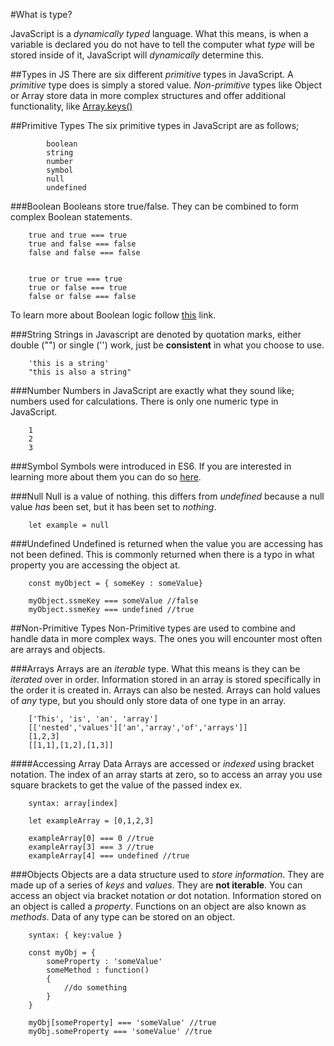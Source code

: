 #What is type?

JavaScript is a _dynamically typed_ language. What this means, is when a variable is declared you do not have to tell the computer what _type_ will be stored inside of it, JavaScript will _dynamically_ determine this.

##Types in JS
There are six different _primitive_ types in JavaScript. A _primitive_ type does is simply a stored value. _Non-primitive_ types like Object or Array store data in more complex structures and offer additional functionality, like [Array.keys()](https://developer.mozilla.org/en-US/docs/Web/JavaScript/Reference/Global_Objects/Array/keys)

##Primitive Types
The six primitive types in JavaScript are as follows;
```
        boolean
        string
        number
        symbol
        null
        undefined
```
###Boolean
Booleans store true/false. They can be combined to form complex Boolean statements.
```
    true and true === true
    true and false === false
    false and false === false

    
    true or true === true
    true or false === true
    false or false === false
```
To learn more about Boolean logic follow [this](https://www.geeksforgeeks.org/javascript-boolean/) link.

###String
Strings in Javascript are denoted by quotation marks, either double ("") or single ('') work, just be **consistent** in what you choose to use.
```    
    'this is a string'
    "this is also a string"
```

###Number
Numbers in JavaScript are exactly what they sound like; numbers used for calculations. There is only one numeric type in JavaScript.
```
    1
    2
    3
```
###Symbol
Symbols were introduced in ES6. If you are interested in learning more about them you can do so [here](https://developer.mozilla.org/en-US/docs/Web/JavaScript/Reference/Global_Objects/Symbol).

###Null
Null is a value of nothing. this differs from _undefined_ because a null value _has_ been set, but it has been set to _nothing_.
```
    let example = null
```
###Undefined
Undefined is returned when the value you are accessing has not been defined. This is commonly returned when there is a typo in what property you are accessing the object at.
```
    const myObject = { someKey : someValue}

    myObject.ssmeKey === someValue //false
    myObject.ssmeKey === undefined //true
```
##Non-Primitive Types
Non-Primitive types are used to combine and handle data in more complex ways. The ones you will encounter most often are arrays and objects.

###Arrays
Arrays are an _iterable_ type. What this means is they can be _iterated_ over in order. Information stored in an array is stored specifically in the order it is created in. Arrays can also be nested. Arrays can hold values of _any_ type, but you should only store data of one type in an array.
```
    ['This', 'is', 'an', 'array']
    [['nested','values']['an','array','of','arrays']]
    [1,2,3]
    [[1,1],[1,2],[1,3]]
```
####Accessing Array Data
Arrays are accessed or _indexed_ using bracket notation. The index of an array starts at zero, so to access an array you use square brackets to get the value of the passed index ex. 
```    
    syntax: array[index]

    let exampleArray = [0,1,2,3]

    exampleArray[0] === 0 //true
    exampleArray[3] === 3 //true
    exampleArray[4] === undefined //true
```
###Objects
Objects are a data structure used to _store information_. They are made up of a series of _keys_ and _values_. They are __not iterable__. You can access an object via bracket notation _or_ dot notation. Information stored on an object is called a _property_. Functions on an object are also known as _methods_. Data of any type can be stored on an object.
```
    syntax: { key:value }

    const myObj = {
        someProperty : 'someValue'
        someMethod : function()
        { 
            //do something 
        }
    }

    myObj[someProperty] === 'someValue' //true
    myObj.someProperty === 'someValue' //true
```